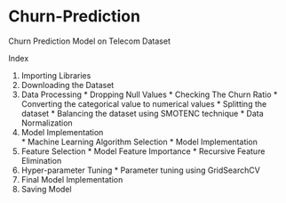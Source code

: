 # Churn-Prediction
Churn Prediction Model on Telecom Dataset

Index
1. Importing Libraries
2. Downloading the Dataset
3. Data Processing
        * Dropping Null Values
        * Checking The Churn Ratio
        * Converting the categorical value to numerical values
        * Splitting the dataset
        * Balancing the dataset using SMOTENC technique
        * Data Normalization
4. Model Implementation       
        * Machine Learning Algorithm Selection
        * Model Implementation
5. Feature Selection
        * Model Feature Importance
        * Recursive Feature Elimination 
6. Hyper-parameter Tuning
        * Parameter tuning using GridSearchCV
7. Final Model Implementation
8. Saving Model
